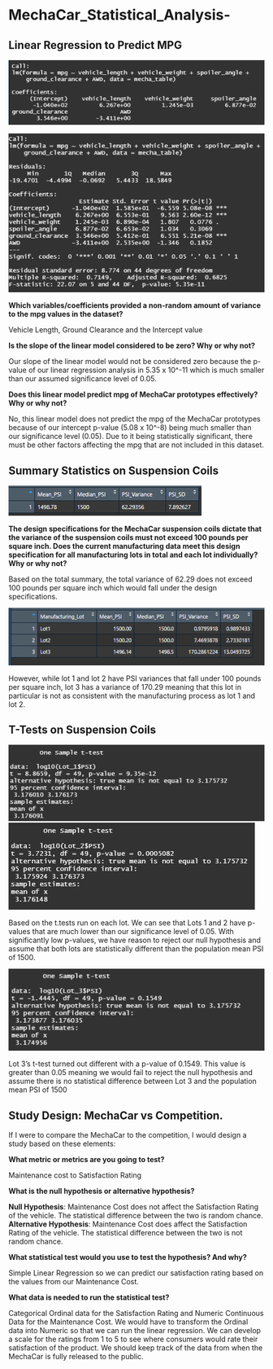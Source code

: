 # MechaCar_Statistical_Analysis-

## Linear Regression to Predict MPG

![multi_lin_regress.PNG](resources/multi_lin_regress.PNG)


![summary_mutli_lin_regress.PNG](resources/summary_mutli_lin_regress.PNG)

**Which variables/coefficients provided a non-random amount of variance to the mpg values in the dataset?**

Vehicle Length, Ground Clearance and the Intercept value

**Is the slope of the linear model considered to be zero? Why or why not?**

Our slope of the linear model would not be considered zero because the p-value of our linear regression analysis in 5.35 x 10^-11 which is much smaller than our assumed significance level of 0.05.

**Does this linear model predict mpg of MechaCar prototypes effectively? Why or why not?**

No, this linear model does not predict the mpg of the MechaCar prototypes because of our intercept p-value (5.08 x 10^-8) being much smaller than our significance level (0.05). Due to it being statistically significant, there must be other factors affecting the mpg that are not included in this dataset.


## Summary Statistics on Suspension Coils

![total_summary.PNG](resources/total_summary.PNG)

**The design specifications for the MechaCar suspension coils dictate that the variance of the suspension coils must not exceed 100 pounds per square inch. Does the current manufacturing data meet this design specification for all manufacturing lots in total and each lot individually? Why or why not?**

Based on the total summary, the total variance of 62.29 does not exceed 100 pounds per square inch which would fall under the design specifications.

![lot_summary.PNG](resources/lot_summary.PNG)

However, while lot 1 and lot 2 have PSI variances that fall under 100 pounds per square inch, lot 3 has a variance of 170.29 meaning that this lot in particular is not as consistent with the manufacturing process as lot 1 and lot 2. 


## T-Tests on Suspension Coils

![lot_1_ttest.PNG](resources/lot_1_ttest.PNG) ![lot_2_ttest.PNG](resources/lot_2_ttest.PNG) 

Based on the t.tests run on each lot. We can see that Lots 1 and 2 have p-values that are much lower than our significance level of 0.05. With significantly low p-values, we have reason to reject our null hypothesis and assume that both lots are statistically different than the population mean PSI of 1500.

![lot_3_ttest.PNG](resources/lot_3_ttest.PNG)

Lot 3’s t-test turned out different with a p-value of 0.1549. This value is greater than 0.05 meaning we would fail to reject the null hypothesis and assume there is no statistical difference between Lot 3 and the population mean PSI of 1500


## Study Design: MechaCar vs Competition.

If I were to compare the MechaCar to the competition, I would design a study based on these elements: 

**What metric or metrics are you going to test?**

Maintenance cost to Satisfaction Rating 

**What is the null hypothesis or alternative hypothesis?**

**Null Hypothesis**: Maintenance Cost does not affect the Satisfaction Rating of the vehicle. The statistical difference between the two is random chance.
**Alternative Hypothesis**: Maintenance Cost does affect the Satisfaction Rating of the vehicle. The statistical difference between the two is not random chance.

**What statistical test would you use to test the hypothesis? And why?**

Simple Linear Regression so we can predict our satisfaction rating based on the values from our Maintenance Cost.

**What data is needed to run the statistical test?**

Categorical Ordinal data for the Satisfaction Rating and Numeric Continuous Data for the Maintenance Cost. We would have to transform the Ordinal data into Numeric so that we can run the linear regression. We can develop a scale for the ratings from 1 to 5 to see where consumers would rate their satisfaction of the product. We should keep track of the data from when the MechaCar is fully released to the public.
